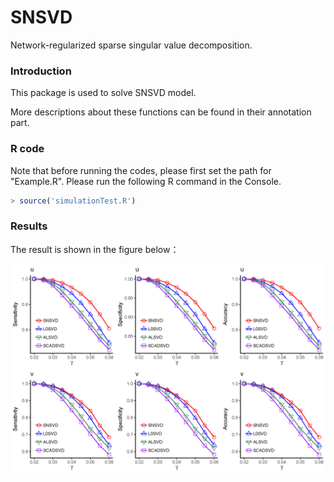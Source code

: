 # SNSVD
Network-regularized sparse singular value decomposition.

### Introduction
This package is used to solve SNSVD model. 

More descriptions about these functions can be found in their annotation part.

### R code
Note that before running the codes, please first set the path for "Example.R".
Please run the following R command in the Console. 

``` r
> source('simulationTest.R') 
```
### Results
The result is shown in the figure below：
<p align="center"> 
<img src="https://github.com/wenwenmin/SNSVD/blob/master/Figure2.png">
</p>
